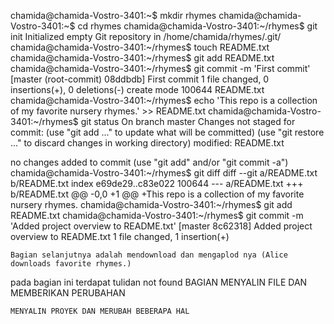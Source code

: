 chamida@chamida-Vostro-3401:~$ mkdir rhymes
chamida@chamida-Vostro-3401:~$ cd rhymes
chamida@chamida-Vostro-3401:~/rhymes$ git init
Initialized empty Git repository in /home/chamida/rhymes/.git/
chamida@chamida-Vostro-3401:~/rhymes$ touch README.txt
chamida@chamida-Vostro-3401:~/rhymes$ git add README.txt
chamida@chamida-Vostro-3401:~/rhymes$ git commit -m 'First commit'
[master (root-commit) 08ddbdb] First commit
 1 file changed, 0 insertions(+), 0 deletions(-)
 create mode 100644 README.txt
chamida@chamida-Vostro-3401:~/rhymes$ echo 'This repo is a collection of my favorite nursery rhymes.' >> README.txt
chamida@chamida-Vostro-3401:~/rhymes$ git status
On branch master
Changes not staged for commit:
  (use "git add <file>..." to update what will be committed)
  (use "git restore <file>..." to discard changes in working directory)
	modified:   README.txt

no changes added to commit (use "git add" and/or "git commit -a")
chamida@chamida-Vostro-3401:~/rhymes$ git diff
diff --git a/README.txt b/README.txt
index e69de29..c83e022 100644
--- a/README.txt
+++ b/README.txt
@@ -0,0 +1 @@
+This repo is a collection of my favorite nursery rhymes.
chamida@chamida-Vostro-3401:~/rhymes$ git add README.txt
chamida@chamida-Vostro-3401:~/rhymes$ git commit -m 'Added project overview to README.txt'
[master 8c62318] Added project overview to README.txt
 1 file changed, 1 insertion(+)

	Bagian selanjutnya adalah mendownload dan mengaplod nya (Alice downloads favorite rhymes.)
pada bagian ini terdapat tulidan not found 
 	BAGIAN MENYALIN FILE DAN MEMBERIKAN PERUBAHAN 
 
	MENYALIN PROYEK DAN MERUBAH BEBERAPA HAL
	
